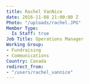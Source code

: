 ```yaml
---
title: Rachel VanNice
date: 2016-11-08 21:00:00 Z
Photo: "/uploads/rachel.JPG"
Member Type:
  Is Staff: true
Job Title: Operations Manager
Working Group:
- Fundraising
- Communications
Country: Canada
redirect_from:
- "/users/rachel_vannice"
---
```


